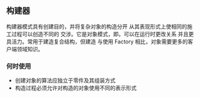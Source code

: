 ## 构建器

构建器模式具有创建目的，并将复杂对象的构造分开
从其表现形式上使相同的施工过程可以创造不同的
交涉。它是对象模式，即。可以在运行时更改关系
并且更具活力。常用于建造复合结构，但建造
与使用 Factory 相比，对象需要更多的客户端领域知识。

### 何时使用

* 创建对象的算法应独立于零件及其组装方式
* 构造过程必须允许对构造的对象使用不同的表示形式